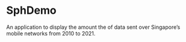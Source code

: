 # SphDemo
An application to display the amount the of data sent over Singapore’s mobile networks from 2010 to 2021.
